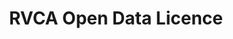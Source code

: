 ---
schema: default
title: RVCA Open Data Licence
organization: RVCA
notes: >-
  Allows you to distribute, remix, tweak, and build upon our work, even
  commercially, as long as you credit RVCA for the original creation and licence
  new creations under identical terms. This is our most accommodating licence
  offered and allows for maximum dissemination and use of RVCA's licenced
  information.<br><br><strong>Required:</strong> <i>Attribution, Licence and
  Copyright Notice</i><br><strong>Permitted:</strong> <i>Private Use, Commercial
  Use, Distribute, Modification, Sell,
  Derivatives</i><br><strong>Forbidden:</strong> <i>Sublicence and Hold
  Liable</i>
resources:
  - name: RVCA Open Data Licence
    url: 'http://gis.rvca.ca/RVCA Open Data Licence.pdf'
    format: pdf
license: 'https://gis.rvca.ca/RVCA Open Data Licence.pdf'
category:
  - Licence Agreements
maintainer: 'Dave Crossman, RVCA GIS Coordinator'
maintainer_email: gis.rvca.ca
lastUpdate: <strong>01-13-2018</strong>
metadata: View Metadata...
---
